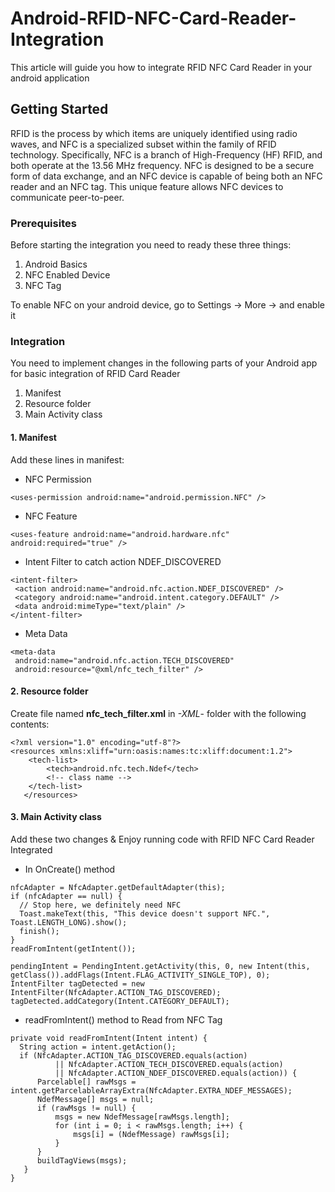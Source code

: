 # Android-RFID-NFC-Card-Reader-Integration
This article will guide you how to integrate RFID NFC Card Reader in your android application

## Getting Started
RFID is the process by which items are uniquely identified using radio waves, and NFC is a specialized subset within the family of RFID technology. Specifically, NFC is a branch of High-Frequency (HF) RFID, and both operate at the 13.56 MHz frequency. NFC is designed to be a secure form of data exchange, and an NFC device is capable of being both an NFC reader and an NFC tag. This unique feature allows NFC devices to communicate peer-to-peer.

### Prerequisites
Before starting the integration you need to ready these three things:

1. Android Basics
2. NFC Enabled Device
3. NFC Tag

To enable NFC on your android device, go to Settings -> More -> and enable it

### Integration
You need to implement changes in the following parts of your Android app for basic integration of RFID Card Reader

1. Manifest 
2. Resource folder
3. Main Activity class

#### 1. Manifest
Add these lines in manifest:

-	NFC Permission
  ```
  <uses-permission android:name="android.permission.NFC" />
  ```
-	NFC Feature
  ```
  <uses-feature android:name="android.hardware.nfc" android:required="true" />
  ```
-	Intent Filter to catch action NDEF_DISCOVERED
  ```
  <intent-filter>
   <action android:name="android.nfc.action.NDEF_DISCOVERED" />
   <category android:name="android.intent.category.DEFAULT" />
   <data android:mimeType="text/plain" />
  </intent-filter>

  ```
-	Meta Data
  ```
  <meta-data
   android:name="android.nfc.action.TECH_DISCOVERED"
   android:resource="@xml/nfc_tech_filter" />

  ```

#### 2. Resource folder
Create file named **nfc_tech_filter.xml** in *-XML*- folder with the following contents:

```
<?xml version="1.0" encoding="utf-8"?>
<resources xmlns:xliff="urn:oasis:names:tc:xliff:document:1.2">
    <tech-list>
        <tech>android.nfc.tech.Ndef</tech>
        <!-- class name -->
    </tech-list>
   </resources>

```
#### 3. Main Activity class
Add these two changes & Enjoy running code with RFID NFC Card Reader Integrated
-	In OnCreate() method
  ```
  nfcAdapter = NfcAdapter.getDefaultAdapter(this);
  if (nfcAdapter == null) {
    // Stop here, we definitely need NFC
    Toast.makeText(this, "This device doesn't support NFC.", Toast.LENGTH_LONG).show();
    finish();
  }
  readFromIntent(getIntent());

  pendingIntent = PendingIntent.getActivity(this, 0, new Intent(this, getClass()).addFlags(Intent.FLAG_ACTIVITY_SINGLE_TOP), 0);
  IntentFilter tagDetected = new IntentFilter(NfcAdapter.ACTION_TAG_DISCOVERED);
  tagDetected.addCategory(Intent.CATEGORY_DEFAULT);

  ```
-	readFromIntent() method to Read from NFC Tag

  ```
  private void readFromIntent(Intent intent) {
    String action = intent.getAction();
    if (NfcAdapter.ACTION_TAG_DISCOVERED.equals(action)
            || NfcAdapter.ACTION_TECH_DISCOVERED.equals(action)
            || NfcAdapter.ACTION_NDEF_DISCOVERED.equals(action)) {
        Parcelable[] rawMsgs = intent.getParcelableArrayExtra(NfcAdapter.EXTRA_NDEF_MESSAGES);
        NdefMessage[] msgs = null;
        if (rawMsgs != null) {
            msgs = new NdefMessage[rawMsgs.length];
            for (int i = 0; i < rawMsgs.length; i++) {
                msgs[i] = (NdefMessage) rawMsgs[i];
            }
        }
        buildTagViews(msgs);
     }
 }

 ```

